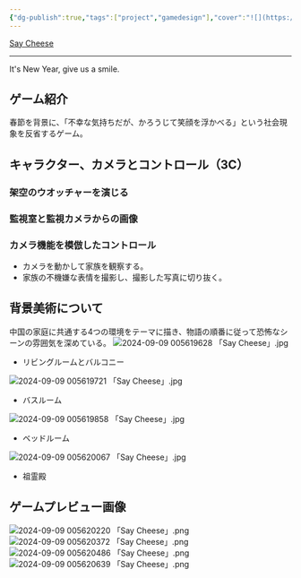 ```yaml
---
{"dg-publish":true,"tags":["project","gamedesign"],"cover":"![](https://github.com/Kairitsuhou/ImageHost/blob/main/Publish%20%E3%80%8A%E4%BD%A0%E6%80%8E%E4%B9%88%E4%B8%8D%E7%AC%91%E5%95%8A%E3%80%8B.png?raw=true)","description":"春節を背景に、「不幸な気持ちだが、かろうじて笑顔を浮かべる」という社会現象を反省するゲーム。","dg-note-icon":"3","platform":"GameMakerStudio2,Photoshop","creation date":"2024-08-29","completion date":"","permalink":"/900.Publish/「Say Cheese」/","dgPassFrontmatter":true,"noteIcon":"3"}
---
```


[Say Cheese](https://globalgamejam.org/games/2024/say-cheese-5)

---
It's New Year, give us a smile.
## ゲーム紹介
春節を背景に、「不幸な気持ちだが、かろうじて笑顔を浮かべる」という社会現象を反省するゲーム。

## キャラクター、カメラとコントロール（3C）
### 架空のウオッチャーを演じる

### 監視室と監視カメラからの画像

### カメラ機能を模倣したコントロール
- カメラを動かして家族を観察する。
- 家族の不機嫌な表情を撮影し、撮影した写真に切り抜く。

## 背景美術について
中国の家庭に共通する4つの環境をテーマに描き、物語の順番に従って恐怖なシーンの雰囲気を深めている。
![2024-09-09 005619628 「Say Cheese」.jpg](/img/user/700.Attachments/2024-09-09%20005619628%20%E3%80%8CSay%20Cheese%E3%80%8D.jpg)
- リビングルームとバルコニー

![2024-09-09 005619721 「Say Cheese」.jpg](/img/user/700.Attachments/2024-09-09%20005619721%20%E3%80%8CSay%20Cheese%E3%80%8D.jpg)
- バスルーム

![2024-09-09 005619858 「Say Cheese」.jpg](/img/user/700.Attachments/2024-09-09%20005619858%20%E3%80%8CSay%20Cheese%E3%80%8D.jpg)
- ベッドルーム

![2024-09-09 005620067 「Say Cheese」.jpg](/img/user/700.Attachments/2024-09-09%20005620067%20%E3%80%8CSay%20Cheese%E3%80%8D.jpg)
- 祖霊殿

## ゲームプレビュー画像
![2024-09-09 005620220 「Say Cheese」.png](/img/user/700.Attachments/2024-09-09%20005620220%20%E3%80%8CSay%20Cheese%E3%80%8D.png)
![2024-09-09 005620372 「Say Cheese」.png](/img/user/700.Attachments/2024-09-09%20005620372%20%E3%80%8CSay%20Cheese%E3%80%8D.png)
![2024-09-09 005620486 「Say Cheese」.png](/img/user/700.Attachments/2024-09-09%20005620486%20%E3%80%8CSay%20Cheese%E3%80%8D.png)
![2024-09-09 005620639 「Say Cheese」.png](/img/user/700.Attachments/2024-09-09%20005620639%20%E3%80%8CSay%20Cheese%E3%80%8D.png)
